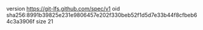 version https://git-lfs.github.com/spec/v1
oid sha256:8991b39825e231e9806457e202f330beb52f1d5d7e33b44f8cfbeb64c3a3906f
size 21
